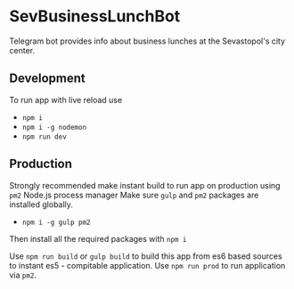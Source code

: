 # SevBusinessLunchBot
Telegram bot provides info about business lunches at the Sevastopol's city center.

## Development
To run app with live reload use
- `npm i`
- `npm i -g nodemon`
- `npm run dev`

## Production
Strongly recommended make instant build to run app on production using `pm2` Node.js process manager
Make sure `gulp` and `pm2` packages are installed globally.
  - `npm i -g gulp pm2`
  
Then install all the required packages with `npm i`  
  
Use `npm run build` or `gulp build` to build this app from es6 based sources to instant es5 - compitable application.
Use `npm run prod` to run application via `pm2`.
